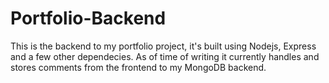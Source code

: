 # Portfolio-Backend
This is the backend to my portfolio project, it's built using Nodejs, Express and a few other dependecies. As of time of writing it currently handles and stores comments from the
frontend to my MongoDB backend.
